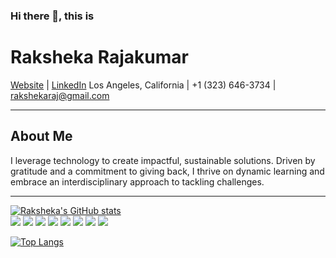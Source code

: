 ### Hi there 👋, this is
# Raksheka Rajakumar

[Website](http://www.raksheka.me) | [LinkedIn](https://www.linkedin.com/in/raksheka/) 
Los Angeles, California | +1 (323) 646-3734 | rakshekaraj@gmail.com

---

## About Me
I leverage technology to create impactful, sustainable solutions. Driven by gratitude and a commitment to giving back, I thrive on dynamic learning and embrace an interdisciplinary approach to tackling challenges.

---

[![Raksheka's GitHub stats](https://github-readme-stats.vercel.app/api?username=rakshekaraj&hide=contribs,stars,issues&count_private=true&show_icons=true&theme=radical&hide_rank=true)
](https://github.com/MaddyDev-glitch/github-readme-stats)
<br>
![](https://img.shields.io/badge/<OS>-<Linux>-informational?style=flat&logo=<LOGO_NAME>&logoColor=white&color=2bbc8a) 
![](https://img.shields.io/badge/<Code>-<Python>-informational?style=flat&logo=<LOGO_NAME>&logoColor=white&color=2bbc8a)
![](https://img.shields.io/badge/<Code>-<React>-informational?style=flat&logo=<LOGO_NAME>&logoColor=white&color=2bbc8a)
![](https://img.shields.io/badge/<Code>-<JavaScript>-informational?style=flat&logo=<LOGO_NAME>&logoColor=white&color=2bbc8a)
![](https://img.shields.io/badge/<Code>-<Flutter>-informational?style=flat&logo=<LOGO_NAME>&logoColor=white&color=2bbc8a) 
![](https://img.shields.io/badge/<Code>-<C/C++>-informational?style=flat&logo=<LOGO_NAME>&logoColor=white&color=2bbc8a) 
![](https://img.shields.io/badge/<Code>-<Dart>-informational?style=flat&logo=<LOGO_NAME>&logoColor=white&color=2bbc8a) 
![](https://img.shields.io/badge/<Cloud>-<Firebase>-informational?style=flat&logo=<LOGO_NAME>&logoColor=white&color=2bbc8a)







[![Top Langs](https://github-readme-stats.vercel.app/api/top-langs/?username=MaddyDev-glitch&langs_count=7&exclude_repo=MyWebsite,BinghamtonBicycleCoop,DiaryOS&theme=radical&size_weight=0.5&count_weight=0.5&layout=donut)](https://github.com/MaddyDev-glitch/github-readme-stats)
<br>
<!-- 
- 🔭 I’m currently working on ...
- 🌱 I’m currently learning ...
- 👯 I’m looking to collaborate on ...
- 🤔 I’m looking for help with NodeJS
- 💬 Ask me about ...
- 📫 How to reach me: ...
- 😄 Pronouns: ...
- ⚡ Fun fact: ... -->

<!--
**rakshekaraj/rakshekaraj** is a ✨ _special_ ✨ repository because its `README.md` (this file) appears on your GitHub profile.


